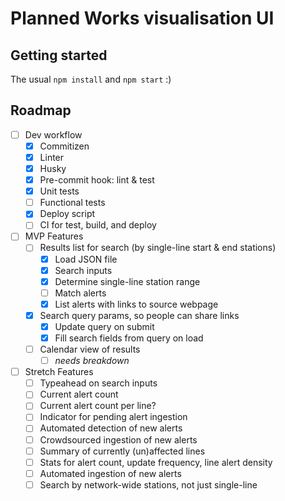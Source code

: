# Planned Works visualisation UI

## Getting started

The usual `npm install` and `npm start` :)

## Roadmap

- [ ] Dev workflow
  - [x] Commitizen
  - [x] Linter
  - [x] Husky
  - [x] Pre-commit hook: lint & test
  - [x] Unit tests
  - [ ] Functional tests
  - [x] Deploy script
  - [ ] CI for test, build, and deploy

- [ ] MVP Features
  - [ ] Results list for search (by single-line start & end stations)
    - [x] Load JSON file
    - [x] Search inputs
    - [x] Determine single-line station range
    - [ ] Match alerts
    - [x] List alerts with links to source webpage
  - [x] Search query params, so people can share links
    - [x] Update query on submit
    - [x] Fill search fields from query on load
  - [ ] Calendar view of results
    - [ ] *needs breakdown*

- [ ] Stretch Features
  - [ ] Typeahead on search inputs
  - [ ] Current alert count
  - [ ] Current alert count per line?
  - [ ] Indicator for pending alert ingestion
  - [ ] Automated detection of new alerts
  - [ ] Crowdsourced ingestion of new alerts
  - [ ] Summary of currently (un)affected lines
  - [ ] Stats for alert count, update frequency, line alert density
  - [ ] Automated ingestion of new alerts
  - [ ] Search by network-wide stations, not just single-line
